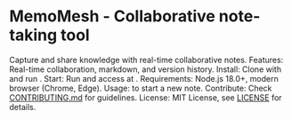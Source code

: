 # MemoMesh - Collaborative note-taking tool
Capture and share knowledge with real-time collaborative notes.
Features: Real-time collaboration, markdown, and version history.
Install: Clone with  and run .
Start: Run  and access at .
Requirements: Node.js 18.0+, modern browser (Chrome, Edge).
Usage:  to start a new note.
Contribute: Check [CONTRIBUTING.md](CONTRIBUTING.md) for guidelines.
License: MIT License, see [LICENSE](LICENSE) for details.
